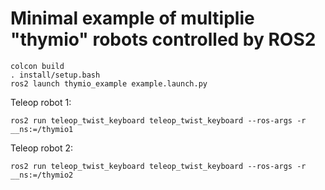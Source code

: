 # Minimal example of multiplie "thymio" robots controlled by ROS2

```
colcon build
. install/setup.bash
ros2 launch thymio_example example.launch.py
```

Teleop robot 1:
```
ros2 run teleop_twist_keyboard teleop_twist_keyboard --ros-args -r __ns:=/thymio1
```

Teleop robot 2:
```
ros2 run teleop_twist_keyboard teleop_twist_keyboard --ros-args -r __ns:=/thymio2
```
